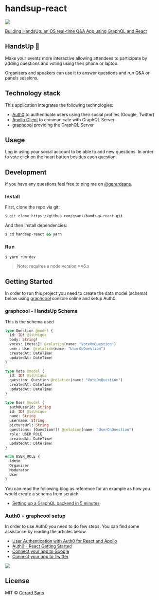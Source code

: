 # handsup-react

<img src="./src/images/handsup.gif"/>

[Building HandsUp: an OS real-time Q&A App using GraphQL and React](https://medium.com/@gerard.sans/building-handsup-an-os-real-time-voting-app-using-graphql-and-react-b2b7dcd0e136)

## HandsUp 🙌
Make your events more interactive allowing attendees to participate by adding questions and voting using their phone or laptop.

Organisers and speakers can use it to answer questions and run Q&A or panels sessions.

## Technology stack

This application integrates the following technologies:
- [Auth0](http://auth0.com) to authenticate users using their social profiles (Google, Twitter)
- [Apollo Client](http://dev.apollodata.com) to communicate with GraphQL Server
- [graphcool](http://graph.cool) providing the GraphQL Server

## Usage

Log in using your social account to be able to add new questions. In order to vote click on the heart button besides each question.

## Development

If you have any questions feel free to ping me on [@gerardsans](http://twitter.com/gerardsans).

### Install

First, clone the repo via git:

```bash
$ git clone https://github.com/gsans/handsup-react.git
```

And then install dependencies:

```bash
$ cd handsup-react && yarn
```

### Run
```bash
$ yarn run dev
```

> Note: requires a node version >=6.x

## Getting Started

In order to run this project you need to create the data model (schema) below using [graphcool](http://graph.cool) console online and setup Auth0. 

### graphcool - HandsUp Schema

This is the schema used

```graphql
type Question @model {
  id: ID! @isUnique
  body: String!
  votes: [Vote!]! @relation(name: "VoteOnQuestion")
  user: User @relation(name: "UserOnQuestion")
  createdAt: DateTime!
  updatedAt: DateTime!
}

type Vote @model {
  id: ID! @isUnique
  question: Question @relation(name: "VoteOnQuestion")
  createdAt: DateTime!
  updatedAt: DateTime!
}

type User @model {
  auth0UserId: String
  id: ID! @isUnique
  name: String
  username: String
  pictureUrl: String
  questions: [Question!]! @relation(name: "UserOnQuestion")
  role: USER_ROLE
  createdAt: DateTime!
  updatedAt: DateTime!
}

enum USER_ROLE {
  Admin
  Organiser
  Moderator
  User
}
```

You can read the following blog as reference for an example as how you would create a schema from scratch
- [Setting up a GraphQL backend in 5 minutes](https://www.graph.cool/docs/tutorials/quickstart-1-thaeghi8ro)


### Auth0 + graphcool setup

In order to use Auth0 you need to do few steps. You can find some assistance by reading the articles below.

- [User Authentication with Auth0 for React and Apollo](https://www.graph.cool/docs/tutorials/react-apollo-auth0-pheiph4ooj)
- [Auth0 - React Getting Started](https://auth0.com/docs/quickstart/spa/react/00-getting-started)
- [Connect your app to Google](https://auth0.com/docs/connections/social/google)
- [Connect your app to Twitter](https://auth0.com/docs/connections/social/twitter)

<img src="./src/images/partyparrot.png" />

## License
MIT © [Gerard Sans](https://github.com/gsans)